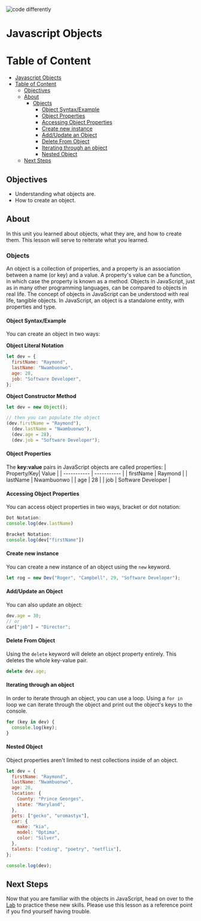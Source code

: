 ![code differently](https://user-images.githubusercontent.com/54545904/91590200-f82ec600-e928-11ea-9433-eea450388abf.png)

# Javascript Objects

# Table of Content

- [Javascript Objects](#javascript-objects)
- [Table of Content](#table-of-content)
  - [Objectives](#objectives)
  - [About](#about)
    - [Objects](#objects)
      - [Object Syntax/Example](#object-syntaxexample)
      - [Object Properties](#object-properties)
      - [Accessing Object Properties](#accessing-object-properties)
      - [Create new instance](#create-new-instance)
      - [Add/Update an Object](#addupdate-an-object)
      - [Delete From Object](#delete-from-object)
      - [Iterating through an object](#iterating-through-an-object)
      - [Nested Object](#nested-object)
  - [Next Steps](#next-steps)

## Objectives

- Understanding what objects are.
- How to create an object.

## About

In this unit you learned about objects, what they are, and how to create them. This lesson will serve to reiterate what you learned.

### Objects

An object is a collection of properties, and a property is an association between a name (or key) and a value. A property's value can be a function, in which case the property is known as a method. Objects in JavaScript, just as in many other programming languages, can be compared to objects in real life. The concept of objects in JavaScript can be understood with real life, tangible objects. In JavaScript, an object is a standalone entity, with properties and type.

#### Object Syntax/Example

You can create an object in two ways:

**Object Literal Notation**

```js
let dev = {
  firstName: "Raymond",
  lastName: "Nwambuonwo",
  age: 28,
  job: "Software Developer",
};
```

**Object Constructor Method**

```js
let dev = new Object();

// then you can populate the object
(dev.firstName = "Raymond"),
  (dev.lastName = "Nwambuonwo"),
  (dev.age = 28),
  (dev.job = "Software Developer");
```

#### Object Properties

The **key:value** pairs in JavaScript objects are called properties:
| Property/Key| Value |
| ----------- | ----------- |
| firstName | Raymond |
| lastName | Nwambuonwo |
| age | 28 |
| job | Software Developer |

#### Accessing Object Properties

You can access object properties in two ways, bracket or dot notation:

```js
Dot Notation:
console.log(dev.lastName)
```

```js
Bracket Notation:
console.log(dev["firstName"])
```

#### Create new instance

You can create a new instance of an object using the `new` keyword.

```js
let rog = new Dev("Roger", "Campbell", 29, "Software Developer");
```

#### Add/Update an Object

You can also update an object:

```js
dev.age = 30;
// or
car["job"] = "Director";
```

#### Delete From Object

Using the `delete` keyword will delete an object property entirely. This deletes the whole key-value pair.

```js
delete dev.age;
```

#### Iterating through an object

In order to iterate through an object, you can use a loop. Using a `for in` loop we can iterate through the object and print out the object's keys to the console.

```js
for (key in dev) {
  console.log(key);
}
```

#### Nested Object

Object properties aren't limited to nest collections inside of an object.

```js
let dev = {
  firstName: "Raymond",
  lastName: "Nwambuonwo",
  age: 28,
  location: {
    County: "Prince Georges",
    state: "Maryland",
  },
  pets: ["gecko", "uromastyx"],
  car: {
    make: "kia",
    model: "Optima",
    color: "Silver",
  },
  talents: ["coding", "poetry", "netflix"],
};

console.log(dev);
```

## Next Steps

Now that you are familiar with the objects in JavaScript, head on over to the [Lab](../Objects/Objects%20Lab.md) to practice these new skills. Please use this lesson as a reference point if you find yourself having trouble.
